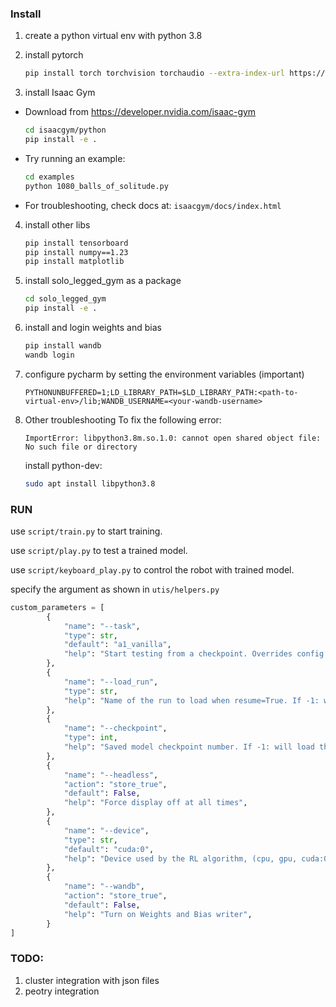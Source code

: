 ### Install

1. create a python virtual env with python 3.8
2. install pytorch 
   ```bash
   pip install torch torchvision torchaudio --extra-index-url https://download.pytorch.org/whl/cu116
   ```

3. install Isaac Gym
- Download from https://developer.nvidia.com/isaac-gym
  ```bash
  cd isaacgym/python
  pip install -e .
  ```
  
- Try running an example:
  ```bash
  cd examples
  python 1080_balls_of_solitude.py
  ```
  
- For troubleshooting, check docs at: `isaacgym/docs/index.html`

4. install other libs
    ```bash
   pip install tensorboard
   pip install numpy==1.23
   pip install matplotlib
    ```
   
5. install solo_legged_gym as a package
    ```bash
   cd solo_legged_gym
   pip install -e .
    ```

6. install and login weights and bias
   ```bash
   pip install wandb
   wandb login
   ```
   
7. configure pycharm by setting the environment variables (important)
   ```
   PYTHONUNBUFFERED=1;LD_LIBRARY_PATH=$LD_LIBRARY_PATH:<path-to-virtual-env>/lib;WANDB_USERNAME=<your-wandb-username>
   ```

8. Other troubleshooting
    To fix the following error:
    ```
    ImportError: libpython3.8m.so.1.0: cannot open shared object file: No such file or directory
    ```
    install python-dev:
    ```bash
    sudo apt install libpython3.8
    ```

### RUN
use `script/train.py` to start training.

use `script/play.py` to test a trained model.

use `script/keyboard_play.py` to control the robot with trained model. 

specify the argument as shown in `utis/helpers.py`

```python
custom_parameters = [
        {
            "name": "--task",
            "type": str,
            "default": "a1_vanilla",
            "help": "Start testing from a checkpoint. Overrides config file if provided.",
        },
        {
            "name": "--load_run",
            "type": str,
            "help": "Name of the run to load when resume=True. If -1: will load the last run. Overrides config file if provided.",
        },
        {
            "name": "--checkpoint",
            "type": int,
            "help": "Saved model checkpoint number. If -1: will load the last checkpoint. Overrides config file if provided.",
        },
        {
            "name": "--headless",
            "action": "store_true",
            "default": False,
            "help": "Force display off at all times",
        },
        {
            "name": "--device",
            "type": str,
            "default": "cuda:0",
            "help": "Device used by the RL algorithm, (cpu, gpu, cuda:0, cuda:1 etc..)",
        },
        {
            "name": "--wandb",
            "action": "store_true",
            "default": False,
            "help": "Turn on Weights and Bias writer",
        }
]
```


### TODO:

1. cluster integration with json files
2. peotry integration
